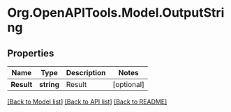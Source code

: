 
# Org.OpenAPITools.Model.OutputString

## Properties

Name | Type | Description | Notes
------------ | ------------- | ------------- | -------------
**Result** | **string** | Result | [optional] 

[[Back to Model list]](../README.md#documentation-for-models)
[[Back to API list]](../README.md#documentation-for-api-endpoints)
[[Back to README]](../README.md)

